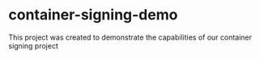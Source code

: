 # container-signing-demo
This project was created to demonstrate the capabilities of our container signing project
